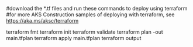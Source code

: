 #download the *.tf files and run these commands to deploy using terraform
#for more AKS Construction samples of deploying with terraform, see https://aka.ms/aksc/terraform

terraform fmt
terraform init
terraform validate
terraform plan -out main.tfplan
terraform apply main.tfplan
terraform output